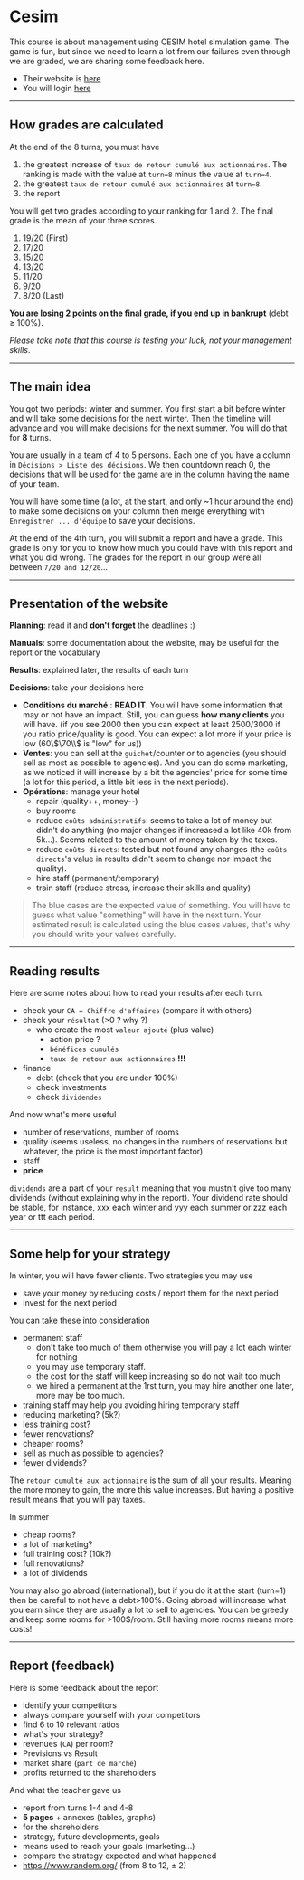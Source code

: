 # Cesim

This course is about management using CESIM
hotel simulation game. The game is fun, but since we need to learn
a lot from our failures even through we are graded,
we are sharing some feedback here.

* Their website is [here](https://www.cesim.com/)
* You will login [here](https://sim.cesim.com/)

<hr class="sl">

## How grades are calculated

At the end of the 8 turns, you must have

1. the greatest increase of
   ``taux de retour cumulé aux actionnaires``. 
   The ranking is made with the value at ``turn=8`` minus
   the value at ``turn=4``.
2. the greatest ``taux de retour cumulé aux actionnaires``
at ``turn=8``.
3. the report

You will get two grades according to your ranking
for 1 and 2. The final grade
is the mean of your three scores.

1. 19/20 (First)
2. 17/20
3. 15/20
4. 13/20
5. 11/20
6. 9/20
7. 8/20 (Last)

**You are losing 2 points on the final grade, if you end up in
bankrupt** (debt $\ge$ 100%).

*Please take note that this course is testing your luck,
not your management skills*. 

<hr class="sr">

## The main idea

You got two periods: winter and summer. You first
start a bit before winter and will take some decisions
for the next winter. Then the timeline will advance and
you will make decisions for the next summer. You will
do that for **8** turns.

You are usually in a team of 4 to 5 persons. Each
one of you have a column in ``Décisions > Liste des décisions``.
We then countdown reach 0, the decisions that will be used
for the game are in the column having the name
of your team.

You will have some time (a lot, at the start,
and only ~1 hour around the end) to make some decisions
on your column then merge everything with
``Enregistrer ... d'équipe`` to save your decisions.

At the end of the 4th turn, you will submit a report
and have a grade. This grade is only for you to know
how much you could have with this report
and what you did wrong. The grades for the report in our group
were all between ``7/20 and 12/20``...

<hr class="sl">

## Presentation of the website

**Planning**: read it and **don't forget** the deadlines :)

**Manuals**: some documentation about the website,
may be useful for the report or the vocabulary

**Results**: explained later, the results of each turn

**Decisions**: take your decisions here
  * **Conditions du marché** : **READ IT**.
    You will have some information 
    that may or not have an impact. 
    Still, you can guess **how many clients** you will have.
    (if you see 2000 then you can expect at least 2500/3000 
    if you ratio price/quality is good.
    You can expect a lot more if your price is low
    (60\\$\70\\$ is "low" for us))
  * **Ventes**: 
    you can sell at the ``guichet``/counter 
    or to agencies (you should sell as most as possible to agencies). 
    And you can do some marketing, as we noticed it will
    increase by a bit the agencies' price for some time
    (a lot for this period, a little bit less in the next periods).
  * **Opérations**: manage your hotel
    * repair (quality++, money--)
    * buy rooms
    * reduce ``coûts administratifs``: 
      seems to take a lot of money but didn't do anything
      (no major changes if increased a lot like 40k from
      5k...). Seems related to the amount of money taken by the taxes.
    * reduce ``coûts directs``: tested but not found any changes
      (the ``coûts directs``'s value in 
      results didn't seem to change nor impact the quality).
    * hire staff (permanent/temporary)
    * train staff (reduce stress, increase their skills and quality)

> The blue cases are the expected value of something. 
> You will have to guess what value "something" will have
> in the next turn. Your estimated result is calculated
> using the blue cases values, that's why
> you should write your values carefully.

<hr class="sr">

## Reading results

Here are some notes about how to read your results
after each turn.

* check your ``CA = Chiffre d'affaires`` (compare it with others)
* check your ``résultat`` (>0 ? why ?)
  * who create the most ``valeur ajouté`` (plus value)
    * action price ?
    * ``bénéfices cumulés``
    * ``taux de retour aux actionnaires`` **!!!**
* finance
  * debt (check that you are under 100%)
  * check investments
  * check ``dividendes``
  
And now what's more useful

* number of reservations, number of rooms
* quality (seems useless, no changes in the numbers of reservations but whatever,
  the price is the most important factor)
* staff
* **price**

``dividends`` are
a part of your ``result`` meaning that you mustn't give
too many dividends (without explaining why
in the report). Your dividend rate should be stable,
for instance, xxx each winter and
yyy each summer or zzz each year or ttt each
period.

<hr class="sl">

## Some help for your strategy

In winter, you will have fewer clients.  Two strategies you may use

* save your money by reducing costs / report them for the next period
* invest for the next period

You can take these into consideration

* permanent staff
  * don't take too much of them otherwise you will pay a lot each winter for nothing 
  * you may use temporary staff.
  * the cost for the staff will keep increasing so
    do not wait too much
  * we hired a permanent at the 1rst turn,
    you may hire another one later, more may be too much.
* training staff may help you avoiding hiring temporary staff
* reducing marketing? (5k?)
* less training cost?
* fewer renovations?
* cheaper rooms?
* sell as much as possible to agencies?
* fewer dividends?

The ``retour cumulté aux actionnaire`` is the sum
of all your results. Meaning the more money to gain,
the more this value increases. But having a positive
result means that you will pay taxes.

In summer

* cheap rooms?
* a lot of marketing?
* full training cost? (10k?)
* full renovations?
* a lot of dividends

You may also go abroad (international), but if you do it
at the start (turn=1) then be careful to not have a debt>100%.
Going abroad will increase what you earn since they
are usually a lot to sell to agencies. 
You can be greedy and keep some rooms for >100$/room.
Still having more rooms means more costs!

<hr class="sr">

## Report (feedback)

Here is some feedback about the report

* identify your competitors
* always compare yourself with your competitors
* find 6 to 10 relevant ratios
* what's your strategy?
* revenues (``CA``) per room?
* Previsions vs Result
* market share (`part de marché`)
* profits returned to the shareholders

And what the teacher gave us

* report from turns 1-4 and 4-8
* **5 pages** + annexes (tables, graphs)
* for the shareholders
* strategy, future developments, goals
* means used to reach your goals (marketing...)
* compare the strategy expected and what happened
* <https://www.random.org/> (from $8$ to $12$, $\pm\ 2$)
